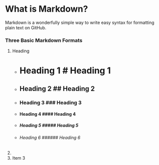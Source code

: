 # What is Markdown?
Markdown is a wonderfully simple way to write easy syntax for formatting plain text on GitHub.

### Three Basic Markdown Formats
1. Heading
   - # Heading 1 \# Heading 1
   - ## Heading 2 \## Heading 2
   - ### Heading 3 \### Heading 3
   - #### Heading 4 \#### Heading 4
   - ##### Heading 5 \##### Heading 5
   - ###### Heading 6 \###### Heading 6
2. 
4. Item 3
